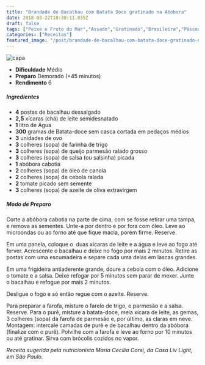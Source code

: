 ```yaml
---
title: "Brandade de Bacalhau com Batata Doce gratinado na Abóbora"
date: 2018-03-22T18:30:11.835Z
draft: false
tags: ["Peixe e Fruto do Mar","Assado","Gratinado","Brasileira","Páscoa","Peixes","Peixes e frutos do mar"]
categories: ["Receitas"]
featured_image: "/post/brandade-de-bacalhau-com-batata-doce-gratinado-na-abobora.8792758d.jpg"
---
```


![capa](/post/brandade-de-bacalhau-com-batata-doce-gratinado-na-abobora.8792758d.jpg)

*   **Dificuldade** Médio
*   **Preparo** Demorado (+45 minutos)
*   **Rendimento** 6

##### Ingredientes

*   **4** postas de bacalhau dessalgado
*   **2,5** xícaras (chá) de leite semidesnatado
*   **1** litro de Água
*   **300** gramas de Batata-doce sem casca cortada em pedaços médios
*   **3** unidades de ovo
*   **3** colheres (sopa) de farinha de trigo
*   **3** colheres (sopa) de queijo parmesão ralado grosso
*   **3** colheres (sopa) de salsa (ou salsinha) picada
*   **1** abóbora cabotia
*   **2** colheres (sopa) de óleo de canola
*   **2** colheres (sopa) de cebola ralada
*   **2** tomate picado sem semente
*   **3** colheres (sopa) de azeite de oliva extravirgem

##### Modo de Preparo

Corte a abóbora cabotia na parte de cima, com se fosse retirar uma tampa, e remova as sementes. Unte-a por dentro e por fora com óleo. Leve ao microondas ou ao forno até que fique macia, porém firme. Reserve.

Em uma panela, coloque o  duas xícaras de leite e a água e leve ao fogo até ferver. Acrescente o bacalhau e deixe no fogo por mais 2 minutos. Retire as postas com uma escumadeira e separe cada uma delas em lascas grandes.

Em uma frigideira antiaderente grande, doure a cebola com o óleo. Adicione o tomate e a salsa. Deixe refogar por 5 minutos sem parar de mexer. Junte o bacalhau e refogue por mais 2 minutos.

Desligue o fogo e só então regue com o azeite. Reserve.

Para preparar a farofa, misture o farelo de trigo, o parmesão e a salsa. Reserve. Para o purê, misture a batata-doce, meia xícara de leite, as gemas, 3 colheres (sopa) da farofa de parmesão e, por último, as claras em neve. Montagem: intercale camadas de purê e de bacalhau dentro da abóbora (finalize com o purê). Polvilhe com a farofa e leve ao forno por 10 minutos ou até gratinar. Sirva com brócolis cozidos no vapor.

_Receita sugerida pela nutricionista Maria Cecília Corsi, da Casa Liv Light, em São Paulo._
